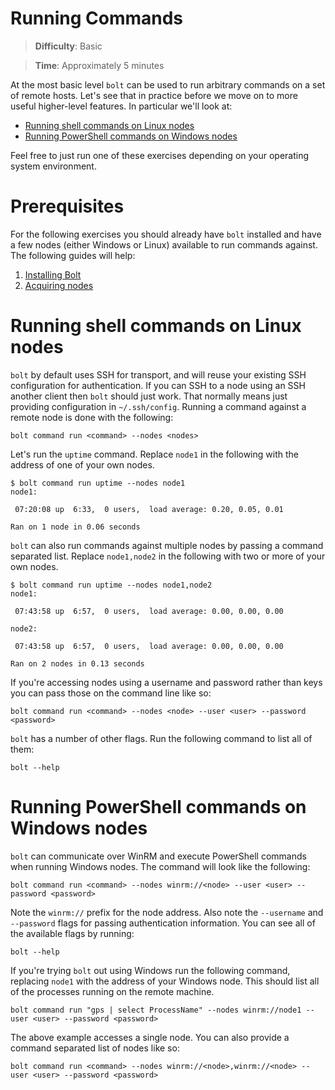# Running Commands

> **Difficulty**: Basic

> **Time**: Approximately 5 minutes

At the most basic level `bolt` can be used to run arbitrary commands on a set of remote hosts. Let's see that in practice before we move on to more useful higher-level features. In particular we'll look at: 

- [Running shell commands on Linux nodes](#running-shell-commands-on-linux-nodes)
- [Running PowerShell commands on Windows nodes](#running-powershell-commands-on-windows-nodes)

Feel free to just run one of these exercises depending on your operating system environment.

# Prerequisites

For the following exercises you should already have `bolt` installed and have a few nodes (either Windows or Linux) available to run commands against. The following guides will help:

1. [Installing Bolt](1-installing-bolt)
1. [Acquiring nodes](2-acquiring-nodes)

# Running shell commands on Linux nodes

`bolt` by default uses SSH for transport, and will reuse your existing SSH configuration for authentication. If you can SSH to a node using an SSH another client then `bolt` should just work. That normally means just providing configuration in `~/.ssh/config`. Running a command against a remote node is done with the following:  

```
bolt command run <command> --nodes <nodes>
```

Let's run the `uptime` command. Replace `node1` in the following with the address of one of your own nodes. 

```
$ bolt command run uptime --nodes node1
node1:

 07:20:08 up  6:33,  0 users,  load average: 0.20, 0.05, 0.01

Ran on 1 node in 0.06 seconds
```

`bolt` can also run commands against multiple nodes by passing a command separated list. Replace `node1,node2` in the following with two or more of your own nodes.

```
$ bolt command run uptime --nodes node1,node2
node1:

 07:43:58 up  6:57,  0 users,  load average: 0.00, 0.00, 0.00

node2:

 07:43:58 up  6:57,  0 users,  load average: 0.00, 0.00, 0.00

Ran on 2 nodes in 0.13 seconds
```

If you're accessing nodes using a username and password rather than keys you can pass those on the command line like so:

```
bolt command run <command> --nodes <node> --user <user> --password <password>
```

`bolt` has a number of other flags. Run the following command to list all of them:

```
bolt --help
```


# Running PowerShell commands on Windows nodes

`bolt` can communicate over WinRM and execute PowerShell commands when running Windows nodes. The command will look like the following:

```
bolt command run <command> --nodes winrm://<node> --user <user> --password <password>
```

Note the `winrm://` prefix for the node address. Also note the `--username` and `--password` flags for passing authentication information. You can see all of the available flags by running:

```
bolt --help
```

If you're trying `bolt` out using Windows run the following command, replacing `node1` with the address of your Windows node. This should list all of the processes running on the remote machine.

```
bolt command run "gps | select ProcessName" --nodes winrm://node1 --user <user> --password <password>
```

The above example accesses a single node. You can also provide a command separated list of nodes like so:

```
bolt command run <command> --nodes winrm://<node>,winrm://<node> --user <user> --password <password>
```
